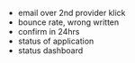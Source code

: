* email over 2nd provider klick
* bounce rate, wrong written
* confirm in 24hrs
* status of application
* status dashboard
